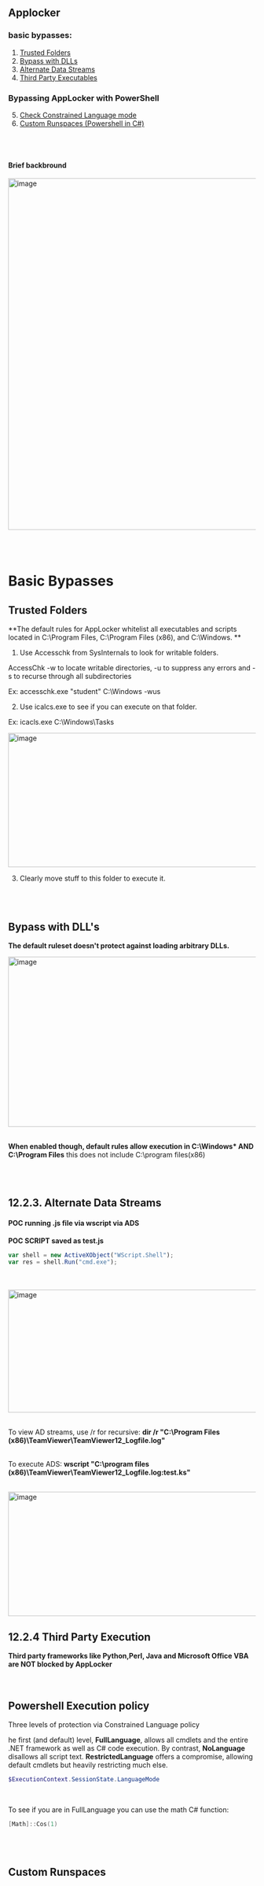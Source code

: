## Applocker

### basic bypasses:
1) [Trusted Folders](#trusted-folders)
2) [Bypass with DLLs](#bypass-with-dlls)
3) [Alternate Data Streams](#alternate-data-streams)
4) [Third Party Executables](#third-party)
   <br>

### Bypassing AppLocker with PowerShell
5) [Check Constrained Language mode](#ps-mode)
6) [Custom Runspaces (Powershell in C#)](#ps-in-csharp)

<br><br>


#### Brief backbround 


<img width="843" height="715" alt="image" src="https://github.com/user-attachments/assets/2e218654-251b-40ac-8ec6-3b9401c5b371" />


<br><br>
# Basic Bypasses


## Trusted Folders
<a name="trusted-folders"></a>

**The default rules for AppLocker whitelist all executables and scripts located in C:\Program Files, C:\Program Files (x86), and C:\Windows. **

1) Use Accesschk from SysInternals to look for writable folders.  

AccessChk -w to locate writable directories, -u to suppress any errors and -s to recurse through all subdirectories  

Ex: accesschk.exe "student" C:\Windows -wus

2) Use icalcs.exe to see if you can execute on that folder.  

Ex: icacls.exe C:\Windows\Tasks


<img width="847" height="273" alt="image" src="https://github.com/user-attachments/assets/e55741da-1d8b-46c5-8815-11838c26c5d4" />

3) Clearly move stuff to this folder to execute it.

<br><br>

## Bypass with DLL's
<a name="bypass-with-dlls"></a>

**The default ruleset doesn't protect against loading arbitrary DLLs.**

<img width="807" height="346" alt="image" src="https://github.com/user-attachments/assets/192ef529-54b1-4d0b-9cbe-35fe78e9809b" />
<br><br>

**When enabled though, default rules allow execution in C:\Windows\* AND C:\Program Files** this does not include C:\program files(x86)

<br><br>

## 12.2.3. Alternate Data Streams  
<a name="alternate-data-streams"></a>  

#### POC running .js file via wscript via ADS

**POC SCRIPT saved as test.js**
``` Javascript
var shell = new ActiveXObject("WScript.Shell");
var res = shell.Run("cmd.exe");
```
<br><br>
<img width="785" height="250" alt="image" src="https://github.com/user-attachments/assets/a0c5021f-a6d8-478b-aeb4-978db4d802b9" />
<br><br>


To view AD streams, use /r for recursive: **dir /r "C:\Program Files (x86)\TeamViewer\TeamViewer12_Logfile.log"**
<br><br>

To execute ADS: **wscript "C:\program files (x86)\TeamViewer\TeamViewer12_Logfile.log:test.ks"**
<br><br>

<img width="866" height="253" alt="image" src="https://github.com/user-attachments/assets/1a06ac38-21e3-4828-92d4-a1cca632c340" />


## 12.2.4 Third Party Execution
<a name="third-party"></a>

**Third party frameworks like Python,Perl, Java and Microsoft Office VBA are NOT blocked by AppLocker**
<br><br><br>

## Powershell Execution policy
<a name="ps-mode"></a>
Three levels of protection via Constrained Language policy  

he first (and default) level, **FullLanguage**, allows all cmdlets and the entire .NET framework as well as C# code execution. By contrast, **NoLanguage** disallows all script text. **RestrictedLanguage** offers a compromise, allowing default cmdlets but heavily restricting much else.

``` powershell
$ExecutionContext.SessionState.LanguageMode
```
<br>

To see if you are in FullLanguage you can use the math C# function:
``` powershell
[Math]::Cos(1)
```
<br><br>

## Custom Runspaces
<a name="ps-in-csharp"></a>




